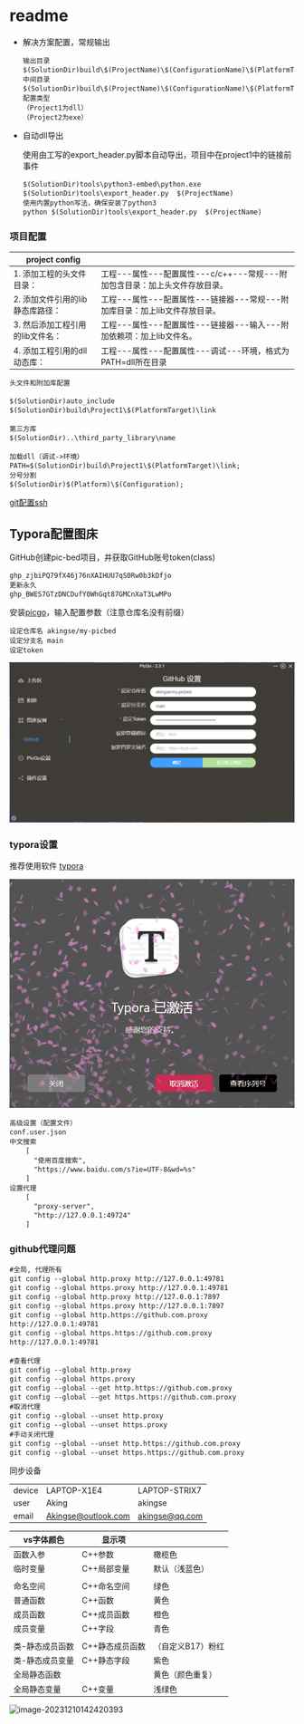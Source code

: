 # readme

- 解决方案配置，常规输出

  ```shell
  输出目录
  $(SolutionDir)build\$(ProjectName)\$(ConfigurationName)\$(PlatformTarget)\link
  中间目录
  $(SolutionDir)build\$(ProjectName)\$(ConfigurationName)\$(PlatformTarget)\compile
  配置类型
  （Project1为dll）
  （Project2为exe）
  ```

  

- 自动dll导出

  使用由工写的export_header.py脚本自动导出，项目中在project1中的链接前事件

  ```shell
  $(SolutionDir)tools\python3-embed\python.exe $(SolutionDir)tools\export_header.py  $(ProjectName)
  使用内置python写法，确保安装了python3
  python $(SolutionDir)tools\export_header.py  $(ProjectName)
  ```

### 项目配置

| project config                   |                                                              |
| -------------------------------- | ------------------------------------------------------------ |
| 1. 添加工程的头文件目录：        | 工程---属性---配置属性---c/c++---常规---附加包含目录：加上头文件存放目录。 |
| 2. 添加文件引用的lib静态库路径： | 工程---属性---配置属性---链接器---常规---附加库目录：加上lib文件存放目录。 |
| 3. 然后添加工程引用的lib文件名： | 工程---属性---配置属性---链接器---输入---附加依赖项：加上lib文件名。 |
| 4. 添加工程引用的dll动态库：     | 工程---属性---配置属性---调试---环境，格式为 PATH=dll所在目录 |

  

```
头文件和附加库配置

$(SolutionDir)auto_include
$(SolutionDir)build\Project1\$(PlatformTarget)\link

第三方库
$(SolutionDir)..\third_party_library\name

加载dll（调试->环境）
PATH=$(SolutionDir)build\Project1\$(PlatformTarget)\link;
分号分割
$(SolutionDir)$(Platform)\$(Configuration);

```



[git配置ssh](https://blog.csdn.net/ly1358152944/article/details/127549295)

## Typora配置图床

GitHub创建pic-bed项目，并获取GitHub账号token(class)


```
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
更新永久
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
```

安装[picgo](https://github.com/Molunerfinn/PicGo/releases/)，输入配置参数（注意仓库名没有前缀）

```
设定仓库名 akingse/my-picbed
设定分支名 main
设定token 
```


![image-20230323212025683.png](https://github.com/akingse/my-picbed/blob/main/image-20230323212025683.png?raw=true)



### typora设置

推荐使用软件 [typora](https://typoraio.cn/)

![image-20230326010014578](https://raw.githubusercontent.com/akingse/my-picbed/main/img/image-20230326010014578.png)

```
高级设置（配置文件）
conf.user.json
中文搜索
    [
      "使用百度搜索",
      "https://www.baidu.com/s?ie=UTF-8&wd=%s"
    ]
设置代理
    [
      "proxy-server",
      "http://127.0.0.1:49724"
    ]

```

### github代理问题

```shell
#全局, 代理所有
git config --global http.proxy http://127.0.0.1:49781
git config --global https.proxy http://127.0.0.1:49781
git config --global http.proxy http://127.0.0.1:7897
git config --global https.proxy http://127.0.0.1:7897
git config --global http.https://github.com.proxy http://127.0.0.1:49781
git config --global https.https://github.com.proxy http://127.0.0.1:49781

#查看代理
git config --global http.proxy
git config --global https.proxy
git config --global --get http.https://github.com.proxy
git config --global --get https.https://github.com.proxy
#取消代理
git config --global --unset http.proxy
git config --global --unset https.proxy
#手动关闭代理
git config --global --unset http.https://github.com.proxy
git config --global --unset https.https://github.com.proxy

```

同步设备

|        |                     |                |
| ------ | ------------------- | -------------- |
| device | LAPTOP-X1E4         | LAPTOP-STRIX7  |
| user   | Aking               | akingse        |
| email  | Akingse@outlook.com | akingse@qq.com |





| vs字体颜色      | 显示项          |                   |
| --------------- | --------------- | ----------------- |
| 函数入参        | C++参数         | 橄榄色            |
| 临时变量        | C++局部变量     | 默认（浅蓝色）    |
|                 |                 |                   |
| 命名空间        | C++命名空间     | 绿色              |
| 普通函数        | C++函数         | 黄色              |
| 成员函数        | C++成员函数     | 橙色              |
| 成员变量        | C++字段         | 青色              |
|                 |                 |                   |
| 类-静态成员函数 | C++静态成员函数 | （自定义B17）粉红 |
| 类-静态成员变量 | C++静态字段     | 紫色              |
| 全局静态函数    |                 | 黄色（颜色重复）  |
| 全局静态变量    | C++变量         | 浅绿色            |

![image-20231210142420393](C:/Users/Aking/AppData/Roaming/Typora/typora-user-images/image-20231210142420393.png)




